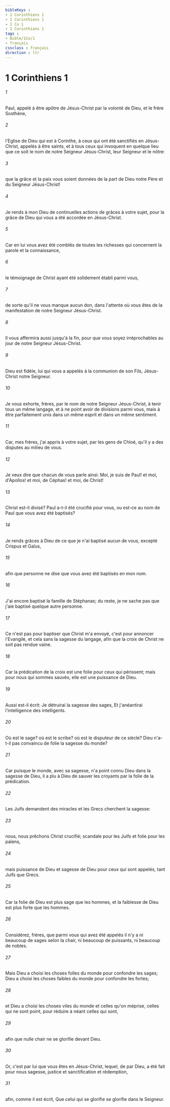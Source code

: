 ```yaml
---
bibleKeys : 
- 1 Corinthiens 1
- 1 Corinthiens 1
- 1 Co 1
- 1 Corinthians 1
tags : 
- Bible/1Co/1
- français
cssclass : français
direction : ltr
---
```


# 1 Corinthiens 1

###### 1
Paul, appelé à être apôtre de Jésus-Christ par la volonté de Dieu, et le frère Sosthène,
###### 2
l'Eglise de Dieu qui est à Corinthe, à ceux qui ont été sanctifiés en Jésus-Christ, appelés à être saints, et à tous ceux qui invoquent en quelque lieu que ce soit le nom de notre Seigneur Jésus-Christ, leur Seigneur et le nôtre:
###### 3
que la grâce et la paix vous soient données de la part de Dieu notre Père et du Seigneur Jésus-Christ!
###### 4
Je rends à mon Dieu de continuelles actions de grâces à votre sujet, pour la grâce de Dieu qui vous a été accordée en Jésus-Christ.
###### 5
Car en lui vous avez été comblés de toutes les richesses qui concernent la parole et la connaissance,
###### 6
le témoignage de Christ ayant été solidement établi parmi vous,
###### 7
de sorte qu'il ne vous manque aucun don, dans l'attente où vous êtes de la manifestation de notre Seigneur Jésus-Christ.
###### 8
Il vous affermira aussi jusqu'à la fin, pour que vous soyez irréprochables au jour de notre Seigneur Jésus-Christ.
###### 9
Dieu est fidèle, lui qui vous a appelés à la communion de son Fils, Jésus-Christ notre Seigneur.
###### 10
Je vous exhorte, frères, par le nom de notre Seigneur Jésus-Christ, à tenir tous un même langage, et à ne point avoir de divisions parmi vous, mais à être parfaitement unis dans un même esprit et dans un même sentiment.
###### 11
Car, mes frères, j'ai appris à votre sujet, par les gens de Chloé, qu'il y a des disputes au milieu de vous.
###### 12
Je veux dire que chacun de vous parle ainsi: Moi, je suis de Paul! et moi, d'Apollos! et moi, de Céphas! et moi, de Christ!
###### 13
Christ est-il divisé? Paul a-t-il été crucifié pour vous, ou est-ce au nom de Paul que vous avez été baptisés?
###### 14
Je rends grâces à Dieu de ce que je n'ai baptisé aucun de vous, excepté Crispus et Gaïus,
###### 15
afin que personne ne dise que vous avez été baptisés en mon nom.
###### 16
J'ai encore baptisé la famille de Stéphanas; du reste, je ne sache pas que j'aie baptisé quelque autre personne.
###### 17
Ce n'est pas pour baptiser que Christ m'a envoyé, c'est pour annoncer l'Evangile, et cela sans la sagesse du langage, afin que la croix de Christ ne soit pas rendue vaine.
###### 18
Car la prédication de la croix est une folie pour ceux qui périssent; mais pour nous qui sommes sauvés, elle est une puissance de Dieu.
###### 19
Aussi est-il écrit: Je détruirai la sagesse des sages, Et j'anéantirai l'intelligence des intelligents.
###### 20
Où est le sage? où est le scribe? où est le disputeur de ce siècle? Dieu n'a-t-il pas convaincu de folie la sagesse du monde?
###### 21
Car puisque le monde, avec sa sagesse, n'a point connu Dieu dans la sagesse de Dieu, il a plu à Dieu de sauver les croyants par la folie de la prédication.
###### 22
Les Juifs demandent des miracles et les Grecs cherchent la sagesse:
###### 23
nous, nous prêchons Christ crucifié; scandale pour les Juifs et folie pour les païens,
###### 24
mais puissance de Dieu et sagesse de Dieu pour ceux qui sont appelés, tant Juifs que Grecs.
###### 25
Car la folie de Dieu est plus sage que les hommes, et la faiblesse de Dieu est plus forte que les hommes.
###### 26
Considérez, frères, que parmi vous qui avez été appelés il n'y a ni beaucoup de sages selon la chair, ni beaucoup de puissants, ni beaucoup de nobles.
###### 27
Mais Dieu a choisi les choses folles du monde pour confondre les sages; Dieu a choisi les choses faibles du monde pour confondre les fortes;
###### 28
et Dieu a choisi les choses viles du monde et celles qu'on méprise, celles qui ne sont point, pour réduire à néant celles qui sont,
###### 29
afin que nulle chair ne se glorifie devant Dieu.
###### 30
Or, c'est par lui que vous êtes en Jésus-Christ, lequel, de par Dieu, a été fait pour nous sagesse, justice et sanctification et rédemption,
###### 31
afin, comme il est écrit, Que celui qui se glorifie se glorifie dans le Seigneur.
